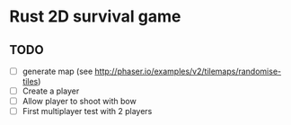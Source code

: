 # Rust 2D survival game

## TODO
- [ ] generate map (see http://phaser.io/examples/v2/tilemaps/randomise-tiles)
- [ ] Create a player
- [ ] Allow player to shoot with bow
- [ ] First multiplayer test with 2 players
